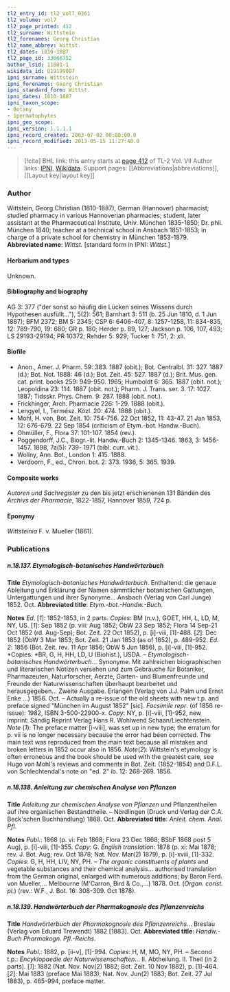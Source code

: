 ```yaml
---
tl2_entry_id: tl2_vol7_0361
tl2_volume: vol7
tl2_page_printed: 412
tl2_surname: Wittstein
tl2_forenames: Georg Christian
tl2_name_abbrev: Wittst.
tl2_dates: 1810-1887
tl2_page_id: 33066752
author_lsid: 11801-1
wikidata_id: Q19199007
ipni_surname: Wittstein
ipni_forenames: Georg Christian
ipni_standard_form: Wittst.
ipni_dates: 1810-1887
ipni_taxon_scope: 
- Botany
- Spermatophytes
ipni_geo_scope: 
ipni_version: 1.1.1.1
ipni_record_created: 2003-07-02 00:00:00.0
ipni_record_modified: 2013-05-15 11:27:40.0
---
```


> [!cite] BHL link: this entry starts at [page 412](https://www.biodiversitylibrary.org/page/33066752) of TL-2 Vol. VII
> Author links: [IPNI](https://www.ipni.org/a/11801-1), [Wikidata](https://www.wikidata.org/wiki/Q19199007). Support pages: [[Abbreviations|abbreviations]], [[Layout key|layout key]]

### Author

Wittstein, Georg Christian (1810-1887), German (Hannover) pharmacist; studied pharmacy in various Hannoverian pharmacies; student, later assistant at the Pharmaceutical Institute, Univ. München 1835-1850; Dr. phil. München 1840; teacher at a technical school in Ansbach 1851-1853; in charge of a private school for chemistry in München 1853-1879. 
**Abbreviated name**: *Wittst.* \[standard form in IPNI: *Wittst.*\]

#### Herbarium and types

Unknown.

#### Bibliography and biography

AG 3: 377 ("der sonst so häufig die Lücken seines Wissens durch Hypothesen ausfüllt..."), 5(2): 561; Barnhart 3: 511 (b. 25 Jun 1810, d. 1 Jun 1887); BFM 2372; BM 5: 2345; CSP 6: 6406-407, 8: 1257-1258, 11: 834-835, 12: 789-790, 19: 680; GR p. 180; Herder p. 89, 127; Jackson p. 106, 107, 493; LS 29193-29194; PR 10372; Rehder 5: 929; Tucker 1: 751, 2: xli.

#### Biofile

- Anon., Amer. J. Pharm. 59: 383. 1887 (obit.); Bot. Centralbl. 31: 327. 1887 (d.); Bot. Not. 1888: 46 (d.); Bot. Zeit. 45: 527. 1887 (d.); Brit. Mus. gen. cat. print. books 259: 949-950. 1965; Humboldt 6: 365. 1887 (obit. not.); Leopoldina 23: 114. 1887 (obit. not.); Pharm. J. Trans. ser. 3. 17: 1027. 1887; Tidsskr. Phys. Chem. 9: 287. 1888 (obit. not.).
- Frickhinger, Arch. Pharmacie 226: 1-29. 1888 (obit.).
- Lengyel, I., Termész. Közl. 20: 474. 1888 (obit.).
- Mohl, H. von, Bot. Zeit. 10: 754-756. 22 Oct 1852, 11: 43-47. 21 Jan 1853, 12: 676-679. 22 Sep 1854 (criticism of Etym.-bot. Handw.-Buch).
- Ohmüller, F., Flora 37: 101-107. 1854 (rev.).
- Poggendorff, J.C., Biogr.-lit. Handw.-Buch 2: 1345-1346. 1863, 3: 1456-1457. 1898, 7a(5): 739- 1971 (bibl. curr. vit.).
- Wollny, Ann. Bot., London 1: 415. 1888.
- Verdoorn, F., ed., Chron. bot. 2: 373. 1936, 5: 365. 1939.

#### Composite works

*Autoren und Sachregister* zu den bis jetzt erschienenen 131 Bänden des *Archivs der Pharmacie*, 1822-1857, Hannover 1859, 724 p.

#### Eponymy

*Wittsteinia* F. v. Mueller (1861).

### Publications

##### n.18.137. Etymologisch-botanisches Handwörterbuch

**Title**
*Etymologisch-botanisches Handwörterbuch*. Enthaltend: die genaue Ableitung und Erklärung der Namen sämmtlicher botanischen Gattungen, Untergattungen und ihrer Synonyme... Ansbach (Verlag von Carl Junge) 1852. Oct.
**Abbreviated title**: *Etym.-bot.-Handw.-Buch*.

**Notes**
*Ed*. \[*1*\]: 1852-1853, in 2 parts. *Copies*: BM (n.v.), GOET, HH, L, LD, M, NY, US. \[*1*\]: Sep 1852 (p. viii: Aug 1852; ÖbW 23 Sep 1852; Flora 14 Sep-21 Oct 1852 (rd. Aug-Sep); Bot. Zeit. 22 Oct 1852), p. \[i\]-viii, \[1\]-488.
\[*2*\]: Dec 1852 (ÖbW 3 Mar 1853; Bot. Zeit. 21 Jan 1853 (as of 1852), p. 489-952.
*Ed. 2*: 1856 (Bot. Zeit. rev. 11 Apr 1856; ÖbW 5 Jun 1856), p. \[i\]-viii, \[1\]-952. *Copies: *BR, G, H, HH, LD, U (Biohist.), USDA. – *Etymologisch-botanisches Handwörterbuch*... Synonyme. Mit zahlreichen biographischen und literarischen Notizen versehen und zum Gebrauche für Botaniker, Pharmazeuten, Naturforscher, Aerzte, Garten- und Blumenfreunde und Freunde der Naturwissenschaften überhaupt bearbeitet und herausgegeben... Zweite Ausgabe. Erlangen (Verlag von J.J. Palm und Ernst Enke ...) 1856. Oct. – Actually a re-issue of the old sheets with new t.p. and preface signed "München im August 1852" \[sic\].
*Facsimile repr*. (of 1856 re-issue): 1982, ISBN 3-500-22900-x. *Copy*: NY, p. \[i\]-viii, \[1\]-952, new imprint: Sändig Reprint Verlag Hans R. Wohlwend Schaan/Liechtenstein.
*Note* (*1*): The preface matter \[i-viii\], was set up in new type; the erratum for p. vii is no longer necessary because the error had been corrected. The main text was reproduced from the main text because all mistakes and broken letters in 1852 occur also in 1856.
*Note*(*2*): Wittstein's etymology is often erroneous and the book should be used with the greatest care, see Hugo von Mohl's reviews and comments in Bot. Zeit. (1852-1854) and D.F.L. von Schlechtendal's note on "ed. 2" ib. 12: 268-269. 1856.

##### n.18.138. Anleitung zur chemischen Analyse von Pflanzen

**Title**
*Anleitung zur chemischen Analyse von Pflanzen* und Pflanzentheilen auf ihre organischen Bestandtheile. – Nördlingen (Druck und Verlag der C.A. Beck'schen Buchhandlung) 1868. Oct.
**Abbreviated title**: *Anleit. chem. Anal. Pfl*.

**Notes**
*Publ*.: 1868 (p. vi: Feb 1868; Flora 23 Dec 1868; BSbF 1868 post 5 Aug), p. \[i\]-viii, \[1\]-355. *Copy*: G.
*English translation*: 1878 (p. xi: Mai 1878; rev. J. Bot. Aug; rev. Oct 1878; Nat. Nov. Mar(2) 1879), p. \[i\]-xviii, \[1\]-332. *Copies*: G, H, HH, LIV, NY, PH. – *The organic constituents of plants* and vegetable substances and their chemical analysis... authorised translation from the German original, enlarged with numerous additions; by Baron Ferd. von Mueller,... Melbourne (M'Carron, Bird & Co.,...) 1878. Oct. (*Organ. const. pl.*) (rev.: W.F., J. Bot. 16: 308-309. Oct 1878).

##### n.18.139. Handwörterbuch der Pharmakognosie des Pflanzenreichs

**Title**
*Handwörterbuch der Pharmakognosie des Pflanzenreichs*... Breslau (Verlag von Eduard Trewendt) 1882 \[1883\]. Oct.
**Abbreviated title**: *Handw.-Buch Pharmakogn. Pfl.-Reichs*.

**Notes**
*Publ*.: 1882, p. \[ii-v\], \[1\]-994. *Copies*: H, M, MO, NY, PH. – Second t.p.: *Encyklopaedie der Naturwissenschaften*... II. Abtheilung. II. Theil (in 2 parts).
\[*1*\]: 1882 (Nat. Nov. Nov(2) 1882; Bot. Zeit. 10 Nov 1882), p. \[1\]-464.
\[*2*\]: Mai 1883 (preface Mai 1883); Nat. Nov. Jun(2) 1883; Bot. Zeit. 27 Jul 1883), p. 465-994, preface matter.

